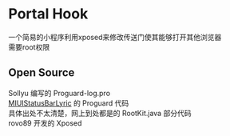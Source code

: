 # Portal Hook
一个简易的小程序利用xposed来修改传送门使其能够打开其他浏览器  
需要root权限

## Open Source
Sollyu 编写的 Proguard-log.pro  
[MIUIStatusBarLyric](https://github.com/577fkj/MIUIStatusBarLyric) 的 Proguard 代码  
具体出处不太清楚，网上到处都是的 RootKit.java 部分代码  
rovo89 开发的 Xposed
